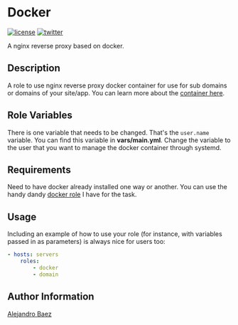 Docker
=========
[![license][2i]][2p]
[![twitter][5i]][5p]

A nginx reverse proxy based on docker.

Description
-----------

A role to use nginx reverse proxy docker container for use for sub domains or domains of your site/app. You can learn more about the [container here][4].

Role Variables
--------------

There is one variable that needs to be changed. That's the `user.name` variable. You can find this variable in **vars/main.yml**. Change the variable to the user that you want to manage the docker container through systemd.

Requirements
------------

Need to have docker already installed one way or another. You can use the handy dandy [docker role][3] I have for the task.

Usage
-----

Including an example of how to use your role (for instance, with variables passed in as parameters) is always nice for users too:

``` yaml
- hosts: servers
    roles:
        - docker
        - domain
```

Author Information
------------------

[Alejandro Baez][1]

[1]: https://keybase.io/baez
[2i]: https://img.shields.io/badge/license-BSD_2-green.svg
[2p]: ./LICENSE
[3]: https://galaxy.ansible.com/abaez/docker/
[4]: https://hub.docker.com/r/jwilder/nginx-proxy/
[5i]: https://img.shields.io/badge/twitter-a_baez-blue.svg
[5p]: https://twitter.com/a_baez
